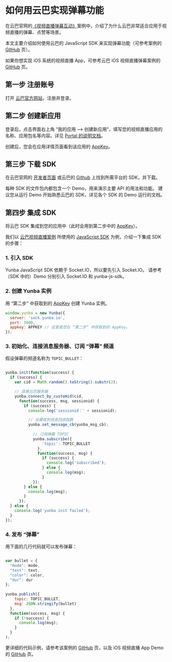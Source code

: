 # 如何用云巴实现弹幕功能

在云巴官网的[《视频直播弹幕互动》][1]案例中，介绍了为什么云巴非常适合应用于视频直播的弹幕、点赞等场景。

本文主要介绍如何使用云巴的 JavaScript SDK 来实现弹幕功能（可参考案例的 [GitHub][5] 页）。

如果你想实现 iOS 系统的视频直播 App，可参考云巴 iOS 视频直播弹幕案例的 [GitHub][9] 页。

## 第一步 注册账号

打开 [云巴官方网站][8]，注册并登录。

## 第二步 创建新应用

登录后，点击界面右上角 “我的应用 --> 创建新应用”，填写您的视频直播应用的名称、应用包名等内容。详见 [Portal 的说明文档][4]。

创建后，您会在应用详情页面看到该应用的 [AppKey][3]。

## 第三步 下载 SDK

在云巴官网的 [开发者页面][2] 或云巴的 [Github][7] 上找到所需平台的 SDK，并下载。

每种 SDK 的文件包内都包含一个 Demo，用来演示主要 API 的用法和功能。
建议您从运行 Demo 开始熟悉云巴的 SDK，详见各个 SDK 的 Demo 运行的文档。

## 第四步 集成 SDK

将云巴 SDK 集成到您的应用中（此时会用到第二步中的 [AppKey][3]）。

我们以 [云巴视频直播案例][5] 所使用的 [JavaScript SDK][6] 为例，介绍一下集成 SDK 的步骤：

### 1. 引入 SDK

Yunba JavaScript SDK 依赖于 Socket.IO，所以要先引入 Socket.IO。 
请参考（SDK 中的）Demo 分别引入 Socket.IO 和 yunba-js-sdk。

### 2. 创建 Yunba 实例

用 “第二步” 中获取到的 [AppKey][3] 创建 Yunba 实例。

```javascript
window.yunba = new Yunba({
  server: 'sock.yunba.io',
  port: 3000,
  appkey: APPKEY // 这里是您在 “第二步” 中获取到的 AppKey。
});
```

### 3. 初始化、连接消息服务器、订阅 “弹幕” 频道

假设弹幕的频道名称为 `TOPIC_BULLET`：

```javascript

yunba.init(function(success) {
  if (success) {
    var cid = Math.random().toString().substr(2);

    // 连接云巴服务器
    yunba.connect_by_customid(cid,
      function(success, msg, sessionid) {
        if (success) {
          console.log('sessionid：' + sessionid);

          // 设置收到信息回调函数
          yunba.set_message_cb(yunba_msg_cb);
      
            // 订阅弹幕 TOPIC
            yunba.subscribe({
                'topic': TOPIC_BULLET
              },
              function(success, msg) {
                if (success) {
                  console.log('subscribed');
                } else {
                  console.log(msg);
                }
            });
        } else {
          console.log(msg);
        }
      });
  } else {
    console.log('yunba init failed');
  }
});
```

### 4. 发布 “弹幕”

用下面的几行代码就可以发布弹幕：

```javascript

var bullet = {
  "mode": mode,
  "text": text,
  "color": color,
  "dur": dur
};
  
yunba.publish({
    topic: TOPIC_BULLET,
    msg: JSON.stringify(bullet)
  },
  function(success, msg) {
    if (!success) {
      console.log(msg);
    }
  }
);

```

更详细的代码示例，请参考该案例的 [GitHub][5] 页，以及 iOS 视频直播 App Demo 的 [GitHub][9] 页。

[1]: http://yunba.io/usercases/livevideo/
[2]: http://yunba.io/developers/
[3]: product_kb_app_key.md
[4]: product_kb_portal.md
[5]: https://github.com/yunbademo/yunba-live-video
[6]: https://github.com/yunba/yunba-javascript-sdk
[7]: https://github.com/yunba
[8]: http://yunba.io
[9]: https://github.com/yunbademo/yunba-live-ios-demo
